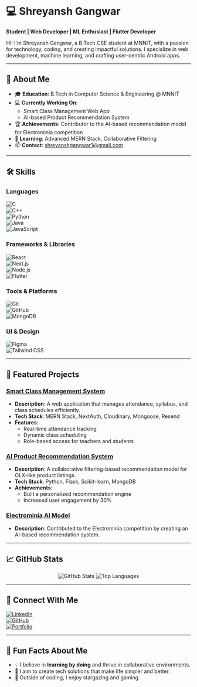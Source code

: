 # 💻 Shreyansh Gangwar

**Student | Web Developer | ML Enthusiast | Flutter Developer**

Hi! I'm Shreyansh Gangwar, a B.Tech CSE student at MNNIT, with a passion for technology, coding, and creating impactful solutions. I specialize in web development, machine learning, and crafting user-centric Android apps.

---

## 🌟 About Me

- 🎓 **Education**: B.Tech in Computer Science & Engineering @ MNNIT
- 💻 **Currently Working On**:  
  - Smart Class Management Web App  
  - AI-based Product Recommendation System  
- 🏆 **Achievements**: Contributor to the AI-based recommendation model for Electrominia competition  
- 🌱 **Learning**: Advanced MERN Stack, Collaborative Filtering  
- 📫 **Contact**: shreyanshgangwar1@gmail.com  

---

## 🛠 Skills

### Languages
![C](https://img.shields.io/badge/-C-A8B9CC?logo=c&logoColor=white)  
![C++](https://img.shields.io/badge/-C++-00599C?logo=c%2B%2B&logoColor=white)  
![Python](https://img.shields.io/badge/-Python-3776AB?logo=python&logoColor=white)  
![Java](https://img.shields.io/badge/-Java-007396?logo=java&logoColor=white)  
![JavaScript](https://img.shields.io/badge/-JavaScript-F7DF1E?logo=javascript&logoColor=black)  

### Frameworks & Libraries
![React](https://img.shields.io/badge/-React-61DAFB?logo=react&logoColor=black)  
![Next.js](https://img.shields.io/badge/-Next.js-000000?logo=next.js&logoColor=white)  
![Node.js](https://img.shields.io/badge/-Node.js-339933?logo=node.js&logoColor=white)  
![Flutter](https://img.shields.io/badge/-Flutter-02569B?logo=flutter&logoColor=white)

### Tools & Platforms
![Git](https://img.shields.io/badge/-Git-F05032?logo=git&logoColor=white)  
![GitHub](https://img.shields.io/badge/-GitHub-181717?logo=github&logoColor=white)  
![MongoDB](https://img.shields.io/badge/-MongoDB-47A248?logo=mongodb&logoColor=white)  

### UI & Design
![Figma](https://img.shields.io/badge/-Figma-F24E1E?logo=figma&logoColor=white)  
![Tailwind CSS](https://img.shields.io/badge/-TailwindCSS-06B6D4?logo=tailwindcss&logoColor=white)

---

## 📂 Featured Projects

### [Smart Class Management System](https://github.com/shreyanshgangwar1509/smart-class)
- **Description**: A web application that manages attendance, syllabus, and class schedules efficiently.
- **Tech Stack**: MERN Stack, NextAuth, Cloudinary, Mongoose, Resend
- **Features**:
  - Real-time attendance tracking
  - Dynamic class scheduling
  - Role-based access for teachers and students

### [AI Product Recommendation System](https://github.com/shreyanshgangwar1509/ai-recommendation)
- **Description**: A collaborative filtering-based recommendation model for OLX-like product listings.
- **Tech Stack**: Python, Flask, Scikit-learn, MongoDB
- **Achievements**:
  - Built a personalized recommendation engine
  - Increased user engagement by 30%

### [Electrominia AI Model](https://github.com/shreyanshgangwar1509/electrominia-ai)
- **Description**: Contributed to the Electrominia competition by creating an AI-based recommendation system.

---

## 📈 GitHub Stats

<p align="center">
  <img src="https://github-readme-stats.vercel.app/api?username=shreyanshgangwar1509&show_icons=true&theme=radical" alt="GitHub Stats" />
  <img src="https://github-readme-stats.vercel.app/api/top-langs/?username=shreyanshgangwar1509&layout=compact&theme=radical" alt="Top Languages" />
</p>

---

## 🤝 Connect With Me

[![LinkedIn](https://img.shields.io/badge/-LinkedIn-0077B5?logo=linkedin&logoColor=white)](https://www.linkedin.com/in/shreyansh-gangwar-70345a2ab/)  
[![GitHub](https://img.shields.io/badge/-GitHub-181717?logo=github&logoColor=white)](https://github.com/shreyanshgangwar1509)  
[![Portfolio](https://img.shields.io/badge/-Portfolio-000000?logo=google-chrome&logoColor=white)](https://shreyanshgangwar.dev)

---

## 🚀 Fun Facts About Me

- 💡 I believe in **learning by doing** and thrive in collaborative environments.
- 🎯 I aim to create tech solutions that make life simpler and better.
- 🌌 Outside of coding, I enjoy stargazing and gaming.
